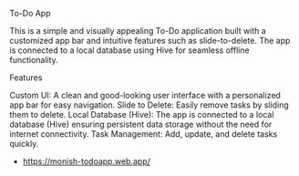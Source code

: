 To-Do App

This is a simple and visually appealing To-Do application built with a customized app bar and intuitive features such as slide-to-delete. The app is connected to a local database using Hive for seamless offline functionality.

Features

Custom UI: A clean and good-looking user interface with a personalized app bar for easy navigation.
Slide to Delete: Easily remove tasks by sliding them to delete.
Local Database (Hive): The app is connected to a local database (Hive) ensuring persistent data storage without the need for internet connectivity.
Task Management: Add, update, and delete tasks quickly.

- https://monish-todoapp.web.app/
